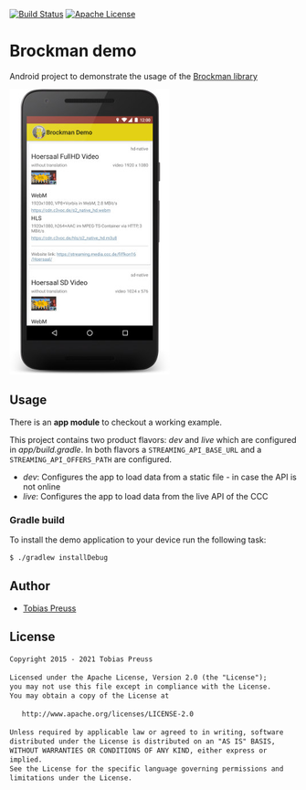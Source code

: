 [![Build Status](https://travis-ci.org/johnjohndoe/BrockmanDemo.svg)](https://travis-ci.org/johnjohndoe/BrockmanDemo) [![Apache License](http://img.shields.io/badge/license-Apache%20License%202.0-lightgrey.svg)](http://choosealicense.com/licenses/apache-2.0/)

# Brockman demo

Android project to demonstrate the usage of the [Brockman library][brockman-library]

![Brockman demo app](gfx/brockman-demo-screenshot.jpg "Brockman demo app")


## Usage

There is an **app module** to checkout a working example.

This project contains two product flavors: _dev_ and _live_ which are configured in _app/build.gradle_.
In both flavors a `STREAMING_API_BASE_URL` and a `STREAMING_API_OFFERS_PATH` are configured.

- _dev_: Configures the app to load data from a static file - in case the API is not online
- _live_: Configures the app to load data from the live API of the CCC


### Gradle build

To install the demo application to your device run the following task:

```bash
$ ./gradlew installDebug
```



## Author

* [Tobias Preuss][tobias-preuss]

## License

    Copyright 2015 - 2021 Tobias Preuss

    Licensed under the Apache License, Version 2.0 (the "License");
    you may not use this file except in compliance with the License.
    You may obtain a copy of the License at

       http://www.apache.org/licenses/LICENSE-2.0

    Unless required by applicable law or agreed to in writing, software
    distributed under the License is distributed on an "AS IS" BASIS,
    WITHOUT WARRANTIES OR CONDITIONS OF ANY KIND, either express or implied.
    See the License for the specific language governing permissions and
    limitations under the License.


[brockman-library]: https://github.com/johnjohndoe/Brockman
[tobias-preuss]: https://github.com/johnjohndoe
